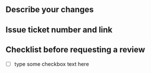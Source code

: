 ## Describe your changes

## Issue ticket number and link

## Checklist before requesting a review

- [ ] type some checkbox text here
